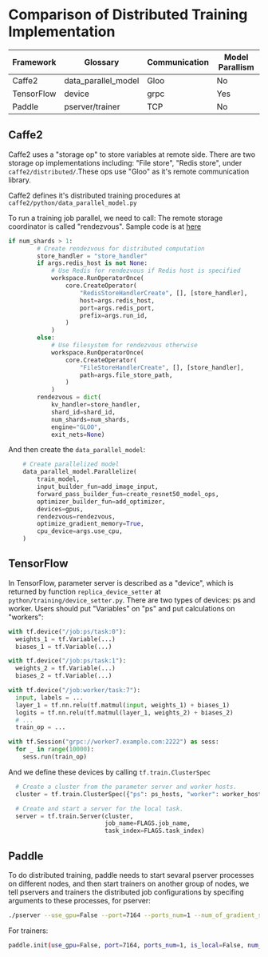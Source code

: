 # Comparison of Distributed Training Implementation

| Framework | Glossary | Communication | Model Parallism |
| --------- | -------- | ------------- | ------------------- |
| Caffe2    | data_parallel_model | Gloo | No |
| TensorFlow | device  | grpc | Yes |
| Paddle     | pserver/trainer | TCP | No |

## Caffe2

Caffe2 uses a "storage op" to store variables at remote side. There are two storage op implementations including: "File store", "Redis store", under `caffe2/distributed/`.These ops use "Gloo" as it's remote communication library.

Caffe2 defines it's distributed training procedures at `caffe2/python/data_parallel_model.py`

To run a training job parallel, we need to call: 
The remote storage coordinator is called "rendezvous". Sample code is at [here](https://github.com/caffe2/caffe2/blob/master/caffe2/python/examples/resnet50_trainer.py)

```python
if num_shards > 1:
        # Create rendezvous for distributed computation
        store_handler = "store_handler"
        if args.redis_host is not None:
            # Use Redis for rendezvous if Redis host is specified
            workspace.RunOperatorOnce(
                core.CreateOperator(
                    "RedisStoreHandlerCreate", [], [store_handler],
                    host=args.redis_host,
                    port=args.redis_port,
                    prefix=args.run_id,
                )
            )
        else:
            # Use filesystem for rendezvous otherwise
            workspace.RunOperatorOnce(
                core.CreateOperator(
                    "FileStoreHandlerCreate", [], [store_handler],
                    path=args.file_store_path,
                )
            )
        rendezvous = dict(
            kv_handler=store_handler,
            shard_id=shard_id,
            num_shards=num_shards,
            engine="GLOO",
            exit_nets=None)
```

And then create the `data_parallel_model`:

```python
    # Create parallelized model
    data_parallel_model.Parallelize(
        train_model,
        input_builder_fun=add_image_input,
        forward_pass_builder_fun=create_resnet50_model_ops,
        optimizer_builder_fun=add_optimizer,
        devices=gpus,
        rendezvous=rendezvous,
        optimize_gradient_memory=True,
        cpu_device=args.use_cpu,
    )
```

## TensorFlow

In TensorFlow, parameter server is described as a "device", which is returned by function `replica_device_setter` at `python/training/device_setter.py`. There are two types of devices: ps and worker. Users should put "Variables" on "ps" and put calculations on "workers":

```python
with tf.device("/job:ps/task:0"):
  weights_1 = tf.Variable(...)
  biases_1 = tf.Variable(...)

with tf.device("/job:ps/task:1"):
  weights_2 = tf.Variable(...)
  biases_2 = tf.Variable(...)

with tf.device("/job:worker/task:7"):
  input, labels = ...
  layer_1 = tf.nn.relu(tf.matmul(input, weights_1) + biases_1)
  logits = tf.nn.relu(tf.matmul(layer_1, weights_2) + biases_2)
  # ...
  train_op = ...

with tf.Session("grpc://worker7.example.com:2222") as sess:
  for _ in range(10000):
    sess.run(train_op)
```

And we define these devices by calling `tf.train.ClusterSpec`

```python
  # Create a cluster from the parameter server and worker hosts.
  cluster = tf.train.ClusterSpec({"ps": ps_hosts, "worker": worker_hosts})

  # Create and start a server for the local task.
  server = tf.train.Server(cluster,
                           job_name=FLAGS.job_name,
                           task_index=FLAGS.task_index)
```

## Paddle

To do distributed training, paddle needs to start sevaral pserver processes on different nodes, and then start trainers on another group of nodes, we tell pservers and trainers the distributed job configurations by specifing arguments to these processes, for pserver:

```bash
./pserver --use_gpu=False --port=7164 --ports_num=1 --num_of_gradient_servers=2 ...
```

For trainers:

```bash
paddle.init(use_gpu=False, port=7164, ports_num=1, is_local=False, num_of_gradient_servers=2)
```